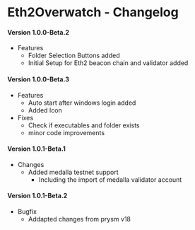 # Eth2Overwatch - Changelog
#### Version 1.0.0-Beta.2
+ Features
  + Folder Selection Buttons added
  + Initial Setup for Eth2 beacon chain and validator added
#### Version 1.0.0-Beta.3
+ Features
    + Auto start after windows login added
    + Added Icon
+ Fixes
    + Check if executables and folder exists
    + minor code improvements
#### Version 1.0.1-Beta.1
+ Changes
  + Added medalla testnet support
    + Including the import of medalla validator account
#### Version 1.0.1-Beta.2
+ Bugfix
  + Addapted changes from prysm v18